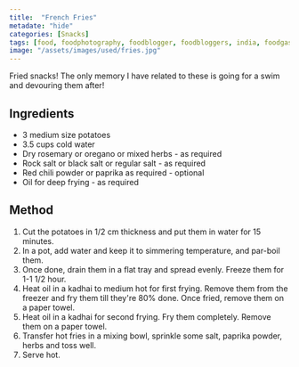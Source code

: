 ```yaml
---
title:  "French Fries"
metadate: "hide"
categories: [Snacks]
tags: [food, foodphotography, foodblogger, foodbloggers, india, foodgasm, indianfood, love, foodcoma, foodporn,indiancooking, indianrecipe, foodlovers, indianfood, indianfoodbloggers, foodiesofinstagram, foodlove, indian, indiancouple, eatlocal, eathealthy, eatwell, desifood, trending, tasty, taste, yummyinmytummy, foodie, instafood, instafoodie, foodstagram, instagood, passionatepaprika, foodblog, easy, indian, recipe, mothersrecipe, cooking, easycooking, easyrecipe, simple, simplefood ]
image: "/assets/images/used/fries.jpg"
---
```


Fried snacks! The only memory I have related to these is going for a swim and devouring them after! 


## Ingredients

- 3 medium size potatoes 
- 3.5 cups cold water
- Dry rosemary or oregano or mixed herbs - as required
- Rock salt or black salt or regular salt - as required
- Red chili powder or paprika as required - optional
- Oil for deep frying - as required

## Method

1. Cut the potatoes in 1/2 cm thickness and put them in water for 15 minutes.
2. In a pot, add water and keep it to simmering temperature, and par-boil them.
3. Once done, drain them in a flat tray and spread evenly. Freeze them for 1-1 1/2 hour.
4. Heat oil in a kadhai to medium hot for first frying. Remove them from the freezer and fry them till they're 80% done. Once fried, remove them on a paper towel.
5. Heat oil in a kadhai for second frying. Fry them completely. Remove them on a paper towel.
6. Transfer hot fries in a mixing bowl, sprinkle some salt, paprika powder, herbs and toss well.
7. Serve hot.

